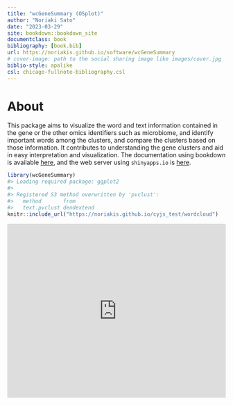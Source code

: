 ```yaml
--- 
title: "wcGeneSummary (OSplot)"
author: "Noriaki Sato"
date: "2023-03-29"
site: bookdown::bookdown_site
documentclass: book
bibliography: [book.bib]
url: https://noriakis.github.io/software/wcGeneSummary
# cover-image: path to the social sharing image like images/cover.jpg
biblio-style: apalike
csl: chicago-fullnote-bibliography.csl
---
```


# About

This package aims to visualize the word and text information contained in the gene or the other omics identifiers such as microbiome, and identify important words among the clusters, and compare the clusters based on those information. It contributes to understanding the gene clusters and aid in easy interpretation and visualization. The documentation using bookdown is available [here](https://noriakis.github.io/software/wcGeneSummary), and the web server using `shinyapps.io` is [here](https://nsato.shinyapps.io/osplotweb/).





```r
library(wcGeneSummary)
#> Loading required package: ggplot2
#> 
#> Registered S3 method overwritten by 'pvclust':
#>   method       from      
#>   text.pvclust dendextend
knitr::include_url("https://noriakis.github.io/cyjs_test/wordcloud")
```

<iframe src="https://noriakis.github.io/cyjs_test/wordcloud" width="100%" height="400px" data-external="1" style="border: none;"></iframe>
